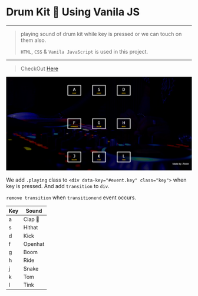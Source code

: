 # Drum Kit 🥁 Using Vanila JS

---

> playing sound of drum kit while key is pressed or we can touch on them also.
>
> `HTML`, `CSS` & `Vanila JavaScript` is used in this project.

---

> CheckOut [Here](https://robinsingh1912.github.io/Drum-kit-js/ "website")

![image](https://raw.githubusercontent.com/robinsingh1912/Drum-kit-js/master/images/JS-Drum-Kit.png)

We add `.playing` class to `<div data-key="#event.key" class="key">` when key is pressed. And add `transition` to `div`.

`remove transition` when `transitionend` event occurs.

| Key | Sound   |
|-----|---------|
| a   | Clap 👏 |
| s   | Hithat  |
| d   | Kick    |
| f   | Openhat |
| g   | Boom    |
| h   | Ride    |
| j   | Snake   |
| k   | Tom     |
| l   | Tink    |

